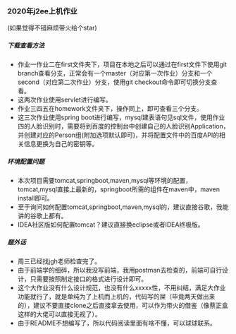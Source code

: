 ### 2020年j2ee上机作业
(如果觉得不错麻烦带火给个star)

##### 下载查看方法
- 作业一作业二在first文件夹下，项目在本地之后可以通过在first文件下使用git branch查看分支，正常会有一个master（对应第一次作业）分支和一个second（对应第二次作业）分支，使用git checkout命令即可切换分支查看。
- 这两次作业使用servlet进行编写。
- 作业三四五在homework文件夹下，操作同上，即可查看三个分支。
- 这三次作业使用spring boot进行编写，mysql建表语句见sql文件，使用作业四的人脸识别时，需要将到百度的控制台中创建自己的人脸识别Application，并创建对应的Person组(附加选项默认即可)，并将配置文件中的百度API的相关信息更换为自己的密钥等。

##### 环境配置问题
- 本次项目需要tomcat,springboot,maven,mysql等环境的配置，tomcat,mysql直接上最新的，springboot所需的组件在maven中，maven install即可。
- 至于询问如何配置tomcat,springboot,maven,mysql的，建议直接谷歌，我能讲的谷歌上都有。
- IDEA社区版如何配置tomcat？建议直接换eclipse或者IDEA终极版。

##### 题外话
- 周三已经找jgh老师检查完了。
- 由于前端学的细碎，所以我没写前端，我用postman去检查的，前端可自行设计，只需要按照制定接口的格式进行设计即可。
- 这个大作业没有什么设计规范，也没有什么xxxxx性，不用纠结，满足大作业功能就行了，就是单纯为了上机而上机的，代码写的屎（毕竟两天做出来的），建议不要直接clone之后直接拿去使用，可以作为带火的借鉴（像蔡正盒这样的大佬可以直接无视了）。
- 由于README不想编写了，所以代码阅读里面有啥不懂，可以球球联系。
